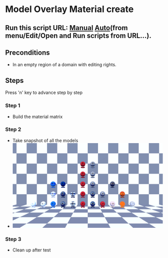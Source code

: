 # Model Overlay Material create
## Run this script URL: [Manual](./test.js?raw=true)   [Auto](./testAuto.js?raw=true)(from menu/Edit/Open and Run scripts from URL...).

## Preconditions
- In an empty region of a domain with editing rights.

## Steps
Press 'n' key to advance step by step

### Step 1
- Build the material matrix
### Step 2
- Take snapshot of all the models
- ![](./ExpectedImage_00000.png)
### Step 3
- Clean up after test
